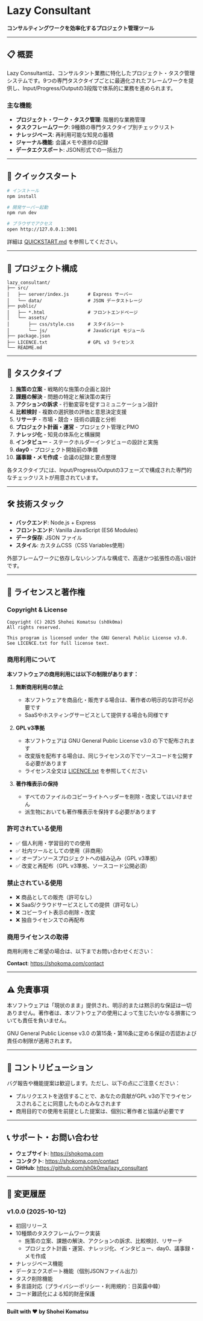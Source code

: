# Lazy Consultant

**コンサルティングワークを効率化するプロジェクト管理ツール**

---

## 📋 概要

Lazy Consultantは、コンサルタント業務に特化したプロジェクト・タスク管理システムです。9つの専門タスクタイプごとに最適化されたフレームワークを提供し、Input/Progress/Outputの3段階で体系的に業務を進められます。

### 主な機能
- **プロジェクト・ワーク・タスク管理**: 階層的な業務管理
- **タスクフレームワーク**: 9種類の専門タスクタイプ別チェックリスト
- **ナレッジベース**: 再利用可能な知見の蓄積
- **ジャーナル機能**: 会議メモや進捗の記録
- **データエクスポート**: JSON形式での一括出力

---

## 🚀 クイックスタート

```bash
# インストール
npm install

# 開発サーバー起動
npm run dev

# ブラウザでアクセス
open http://127.0.0.1:3001
```

詳細は [QUICKSTART.md](./QUICKSTART.md) を参照してください。

---

## 📁 プロジェクト構成

```
lazy_consultant/
├── src/
│   ├── server/index.js       # Express サーバー
│   └── data/                 # JSON データストレージ
├── public/
│   ├── *.html                # フロントエンドページ
│   └── assets/
│       ├── css/style.css     # スタイルシート
│       └── js/               # JavaScript モジュール
├── package.json
├── LICENCE.txt               # GPL v3 ライセンス
└── README.md
```

---

## 🎯 タスクタイプ

1. **施策の立案** - 戦略的な施策の企画と設計
2. **課題の解決** - 問題の特定と解決策の実行
3. **アクションの訴求** - 行動変容を促すコミュニケーション設計
4. **比較検討** - 複数の選択肢の評価と意思決定支援
5. **リサーチ** - 市場・競合・技術の調査と分析
6. **プロジェクト計画・運営** - プロジェクト管理とPMO
7. **ナレッジ化** - 知見の体系化と横展開
8. **インタビュー** - ステークホルダーインタビューの設計と実施
9. **day0** - プロジェクト開始前の準備
10. **議事録・メモ作成** - 会議の記録と要点整理

各タスクタイプには、Input/Progress/Outputの3フェーズで構成された専門的なチェックリストが用意されています。

---

## 🛠️ 技術スタック

- **バックエンド**: Node.js + Express
- **フロントエンド**: Vanilla JavaScript (ES6 Modules)
- **データ保存**: JSON ファイル
- **スタイル**: カスタムCSS（CSS Variables使用）

外部フレームワークに依存しないシンプルな構成で、高速かつ拡張性の高い設計です。

---

## 📄 ライセンスと著作権

### Copyright & License

```
Copyright (C) 2025 Shohei Komatsu (sh0k0ma)
All rights reserved.

This program is licensed under the GNU General Public License v3.0.
See LICENCE.txt for full license text.
```

### 商用利用について

**本ソフトウェアの商用利用には以下の制限があります：**

1. **無断商用利用の禁止**
   - 本ソフトウェアを商品化・販売する場合は、著作者の明示的な許可が必要です
   - SaaSやホスティングサービスとして提供する場合も同様です

2. **GPL v3準拠**
   - 本ソフトウェアは GNU General Public License v3.0 の下で配布されます
   - 改変版を配布する場合は、同じライセンスの下でソースコードを公開する必要があります
   - ライセンス全文は [LICENCE.txt](./LICENCE.txt) を参照してください

3. **著作権表示の保持**
   - すべてのファイルのコピーライトヘッダーを削除・改変してはいけません
   - 派生物においても著作権表示を保持する必要があります

### 許可されている使用

- ✅ 個人利用・学習目的での使用
- ✅ 社内ツールとしての使用（非商用）
- ✅ オープンソースプロジェクトへの組み込み（GPL v3準拠）
- ✅ 改変と再配布（GPL v3準拠、ソースコード公開必須）

### 禁止されている使用

- ❌ 商品としての販売（許可なし）
- ❌ SaaS/クラウドサービスとしての提供（許可なし）
- ❌ コピーライト表示の削除・改変
- ❌ 独自ライセンスでの再配布

### 商用ライセンスの取得

商用利用をご希望の場合は、以下までお問い合わせください：

**Contact**: https://shokoma.com/contact

---

## ⚠️ 免責事項

本ソフトウェアは「現状のまま」提供され、明示的または黙示的な保証は一切ありません。著作者は、本ソフトウェアの使用によって生じたいかなる損害についても責任を負いません。

GNU General Public License v3.0 の第15条・第16条に定める保証の否認および責任の制限が適用されます。

---

## 🤝 コントリビューション

バグ報告や機能提案は歓迎します。ただし、以下の点にご注意ください：

- プルリクエストを送信することで、あなたの貢献がGPL v3の下でライセンスされることに同意したものとみなされます
- 商用目的での使用を前提とした提案は、個別に著作者と協議が必要です

---

## 📞 サポート・お問い合わせ

- **ウェブサイト**: https://shokoma.com
- **コンタクト**: https://shokoma.com/contact
- **GitHub**: https://github.com/sh0k0ma/lazy_consultant

---

## 📜 変更履歴

### v1.0.0 (2025-10-12)
- 初回リリース
- 10種類のタスクフレームワーク実装
  - 施策の立案、課題の解決、アクションの訴求、比較検討、リサーチ
  - プロジェクト計画・運営、ナレッジ化、インタビュー、day0、議事録・メモ作成
- ナレッジベース機能
- データエクスポート機能（個別JSONファイル出力）
- タスク削除機能
- 多言語対応（プライバシーポリシー・利用規約：日英露中韓）
- コード難読化による知的財産保護

---

**Built with ❤️ by Shohei Komatsu**

